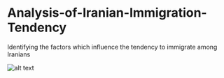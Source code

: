 # Analysis-of-Iranian-Immigration-Tendency
Identifying the factors which influence the tendency to immigrate among Iranians

![alt text](https://docs.google.com/presentation/d/1w7nMP6gr5RmksOaajay64_5TqgRlp3vt7RnEz29R5wg/preview)
